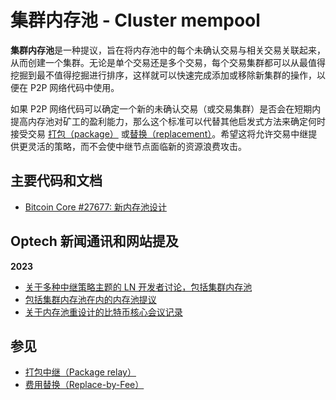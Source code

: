 # 集群内存池 - Cluster mempool

**集群内存池**是一种提议，旨在将内存池中的每个未确认交易与相关交易关联起来，从而创建一个集群。无论是单个交易还是多个交易，每个交易集群都可以从最值得挖掘到最不值得挖掘进行排序，这样就可以快速完成添加或移除新集群的操作，以便在 P2P 网络代码中使用。

如果 P2P 网络代码可以确定一个新的未确认交易（或交易集群）是否会在短期内提高内存池对矿工的盈利能力，那么这个标准可以代替其他启发式方法来确定何时接受交易 [打包（package）](https://bitcoinops.org/en/topics/package-relay/) 或[替换（replacement）](https://bitcoinops.org/en/topics/replace-by-fee/)。希望这将允许交易中继提供更灵活的策略，而不会使中继节点面临新的资源浪费攻击。

## 主要代码和文档

* [Bitcoin Core #27677: 新内存池设计](https://github.com/bitcoin/bitcoin/issues/27677)

## Optech 新闻通讯和网站提及

**2023**

* [关于多种中继策略主题的 LN 开发者讨论，包括集群内存池](https://bitcoinops.org/en/newsletters/2023/07/26/#reliable-transaction-confirmation)
* [包括集群内存池在内的内存池提议](https://bitcoinops.org/en/blog/waiting-for-confirmation/#policy-proposals)
* [关于内存池重设计的比特币核心会议记录](https://bitcoinops.org/en/newsletters/2023/05/17/#mempool-clustering)

## 参见

* [打包中继（Package relay）](https://bitcoinops.org/en/topics/package-relay/)
* [费用替换（Replace-by-Fee）](https://bitcoinops.org/en/topics/replace-by-fee/)

